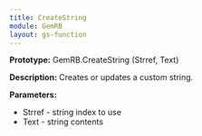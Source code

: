 ```yaml
---
title: CreateString
module: GemRB
layout: gs-function
---
```


**Prototype:** GemRB.CreateString (Strref, Text)

**Description:** Creates or updates a custom string.

**Parameters:**
  * Strref - string index to use
  * Text - string contents
